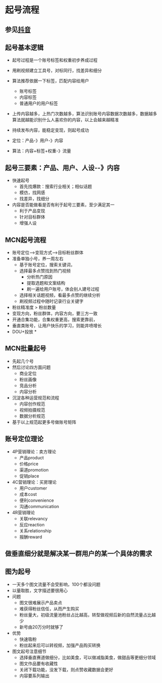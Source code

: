 # 起号流程

## 参见[抖音](https://www.douyin.com/user/MS4wLjABAAAA2_E66cECNaFoO_yltVdyhczm20LSimQ5M7ba_M_KzvM)

## 起号基本逻辑
* 起号过程是一个账号标签和权重初步养成过程

* 用刷视频建立工具号，对标同行，找差异和细分
* 算法推荐依据一下标签，匹配内容给用户
  * 账号标签
  * 内容标签
  * 普通用户的用户标签
* 上传内容越多，上热门次数越多，算法识别账号内容数据次数越多，数据越多算法就越能识别什么人喜欢你的内容，以上会越来越精准
* 持续发布内容，能稳定变现，则起号成功
* 定位：产品-》用户-》内容
* 算法：内容+标签+权重-》流量

## 起号三要素：产品、用户、人设--》内容
* 快速起号
  * 首先找爆款：搜索行业相关；相似话题
  * 模仿，找网感
  * 找差异，找细分
* 内容是否能做看是否有利于起号三要素，至少满足其一
  * 利于产品变现
  * 针对目标群体
  * 增强人设
 ## MCN起号流程
* 账号定位-->变现方式-->目标粉丝群体
* 准备单独小号，养一周左右
  * 基于账号定位，搜索关键词，
  * 选择最多点赞找到热门视频
    * 分析热门原因
    * 提取选题和文案结构
    * 刷一遍给用户账号，体会别人建号过程
  * 选择相关话题视频，看最多点赞的继续分析
  * 刷视频过程中随时记录行业关键字
* 粉丝精准度 > 粉丝数量 
* 变现方向，粉丝群体，内容方向，要三方一致
* 开通合集功能，合集权重更高，搜索更靠前，
* 垂直类账号，让用户快乐的学习，则能井喷增长
* DOU+投放
  * 
## MCN批量起号
* 先起几个号
* 然后讨论四方面问题
  * 商业定位
  * 粉丝画像
  * 竞品分析
  * 内容分析
* 沉淀各种运营规范和流程
  * 内容创作规范
  * 视频拍摄规范
  * 数据分析规范
* 基于以上规范起更多号做账号矩阵

## 账号定位理论
* 4P营销理论：卖方理论
  * 产品product
  * 价格price
  * 渠道promotion
  * 促销place
* 4C营销理论：买房理论
  * 用户customer
  * 成本cost
  * 便利convenience
  * 沟通communication
* 4R营销理论
  * 关联relevancy
  * 反应reaction
  * 关系relationship
  * 报酬reward

## 做垂直细分就是解决某一群用户的某一个具体的需求

## 图为起号
* 一天多个图文流量不会受影响，100个都没问题
* 以量取胜，文字描述要很用心
* 问题
  * 图文很难展示产品卖点
  * 难获得粉丝信任，从而产生购买
  * 粉丝量大，初级流量池粉丝占比越高，转型做视频后新的自然流量占比越少
  * 新号由20万分时就够了
* 优势
  * 快速吸粉
  * 粉丝起来后可以转视频，加强产品购买转换
* 图文起号注意细节
  * 选择垂直赛道做细分，比如美食，可以做减脂美食，做甜品等更细分领域
  * 图文作品要有收藏性
  * 关闭下载功能，没发下载，则点赞收藏数据会更好
  * 内容要系列输出